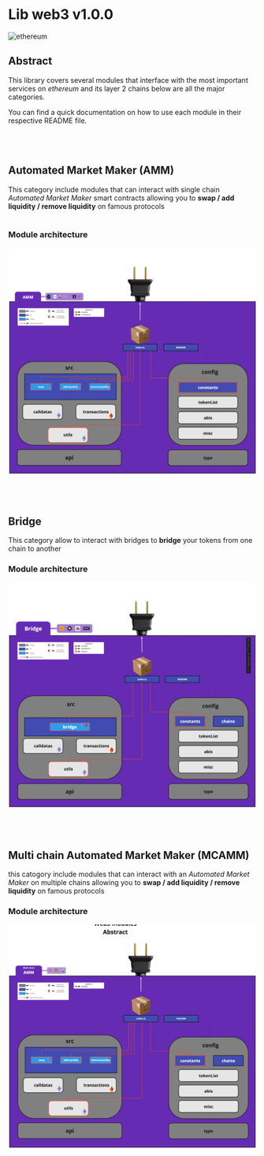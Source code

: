 # Lib web3 v1.0.0

![ethereum](./images/eth.png) 
<br />
  
## Abstract
  
This library covers several modules that interface with the most important services on *ethereum* and its layer 2 chains below are all the major categories.  
  
You can find a quick documentation on how to use each module in their respective README file.
<br />
<br />
<br />
<br />

## Automated Market Maker (AMM) 
  
This category include modules that can interact with single chain *Automated Market Maker* smart contracts allowing you to **swap / add liquidity / remove liquidity** on famous protocols  
<br />

### Module architecture
![AMM architecture](./images/AMM-abstract.jpg) 
<br />
<br />
<br />
<br />
  
## Bridge  
  
This category allow to interact with bridges to **bridge** your tokens from one chain to another 
<br />

### Module architecture
![Bridge architecture](./images/Bridge-abstract.jpg) 
<br />
<br />
<br />
<br />
  
## Multi chain Automated Market Maker (MCAMM)  
  
this catogory include modules that can interact with an *Automated Market Maker* on multiple chains allowing you to **swap / add liquidity / remove liquidity** on famous protocols
<br />

### Module architecture
![MCAMM architecture](./images/MCAMM-abstract.jpg) 
<br />
<br />
